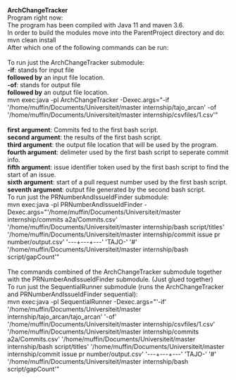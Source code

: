 **ArchChangeTracker**<br/>
Program right now:<br/>
The program has been compiled with Java 11 and maven 3.6.<br/>
In order to build the modules move into the ParentProject directory and do: mvn clean install<br/>
After which one of the following commands can be run:<br/>
<br/>
To run just the ArchChangeTracker submodule: <br/>
**-if**: stands for input file<br/>
**followed by** an input file location.<br/>
**-of**: stands for output file<br/>
**followed by** an output file location.<br/>
mvn exec:java -pl ArchChangeTracker -Dexec.args="-if '/home/muffin/Documents/Universiteit/master internship/tajo_arcan' -of '/home/muffin/Documents/Universiteit/master internship/csvfiles/1.csv'"
<br/>
<br/>
**first argument**: Commits fed to the first bash script.<br/>
**second argument**: the results of the first  bash script.<br/>
**third argument**: the output file location that will be used by the program.<br/>
**fourth argument**: delimeter used by the first bash script to seperate commit info.<br/>
**fifth argument**: issue identifier token used by the first bash script to find the start of an issue.<br/>
**sixth argument**: start of a pull request number used by the first bash script.<br/>
**seventh argument**: output file generated by the second bash script.<br/>
To run just the PRNumberAndIssueIdFinder submodule: <br/>
mvn exec:java -pl PRNumberAndIssueIdFinder -Dexec.args="'/home/muffin/Documents/Universiteit/master internship/commits a2a/Commits.csv' '/home/muffin/Documents/Universiteit/master internship/bash script/titles' '/home/muffin/Documents/Universiteit/master internship/commit issue pr number/output.csv' '---+---+---' 'TAJO-' '#' '/home/muffin/Documents/Universiteit/master internship/bash script/gapCount'"
<br/>
<br/>
The commands combined of the ArchChangeTracker submodule together with the PRNumberAndIssueIdFinder submodule. (Just glued together)<br/>
To run just the SequentialRunner submodule (runs the ArchChangeTracker and PRNumberAndIssueIdFinder sequential): <br/>
mvn exec:java -pl SequentialRunner -Dexec.args="'-if' '/home/muffin/Documents/Universiteit/master internship/tajo_arcan/tajo_arcan' '-of' '/home/muffin/Documents/Universiteit/master internship/csvfiles/1.csv' '/home/muffin/Documents/Universiteit/master internship/commits a2a/Commits.csv' '/home/muffin/Documents/Universiteit/master internship/bash script/titles' '/home/muffin/Documents/Universiteit/master internship/commit issue pr number/output.csv' '---+---+---' 'TAJO-' '#' '/home/muffin/Documents/Universiteit/master internship/bash script/gapCount'"
